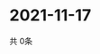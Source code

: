 # 2021-11-17
  共 0条

  <!-- BEGIN -->
  <!-- 最后更新时间Wed Nov 17 2021 07:03:49 GMT+0000 (Coordinated Universal Time) -->
  
  <!-- END -->
  
  